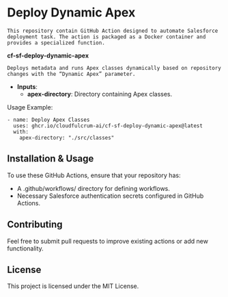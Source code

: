 # Deploy Dynamic Apex

    This repository contain GitHub Action designed to automate Salesforce deployment task. The action is packaged as a Docker container and provides a specialized function.

**cf-sf-deploy-dynamic-apex**

    Deploys metadata and runs Apex classes dynamically based on repository changes with the “Dynamic Apex” parameter.

* **Inputs**:
    * **apex-directory**: Directory containing Apex classes.

Usage Example:

    - name: Deploy Apex Classes
      uses: ghcr.io/cloudfulcrum-ai/cf-sf-deploy-dynamic-apex@latest
      with:
        apex-directory: "./src/classes"

## Installation & Usage

To use these GitHub Actions, ensure that your repository has:

* A .github/workflows/ directory for defining workflows.
* Necessary Salesforce authentication secrets configured in GitHub Actions.

## Contributing

Feel free to submit pull requests to improve existing actions or add new functionality.

## License

This project is licensed under the MIT License.
